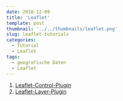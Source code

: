 ```yaml
---
date: 2018-12-09
title: 'Leaflet'
template: post
thumbnail: '../../thumbnails/leaflet.png'
slug: leaflet-tutorials
categories:
  - Tutorial
  - Leaflet
tags:
  - geografische Daten
  - Leaflet
---
```


1. [Leaflet-Control-Plugin](/leaflet-control-plugin-first-steps)
2. [Leaflet-Layer-Plugin](/leaflet-layer-plugin-first-steps)
